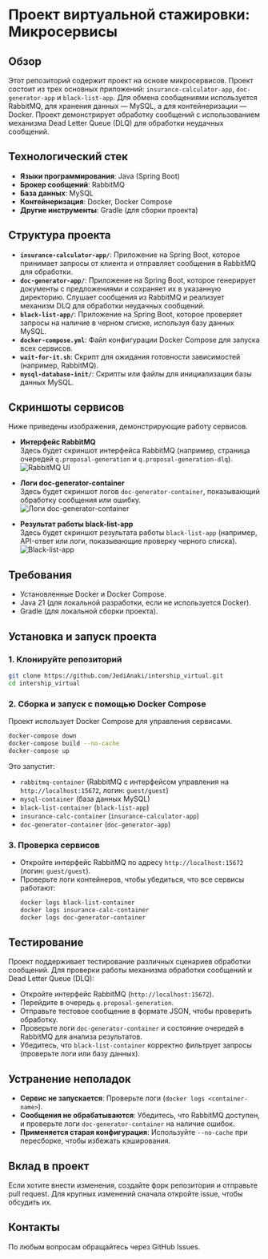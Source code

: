 # Проект виртуальной стажировки: Микросервисы

## Обзор
Этот репозиторий содержит проект на основе микросервисов. Проект состоит из трех основных приложений: `insurance-calculator-app`, `doc-generator-app` и `black-list-app`. Для обмена сообщениями используется RabbitMQ, для хранения данных — MySQL, а для контейнеризации — Docker. Проект демонстрирует обработку сообщений с использованием механизма Dead Letter Queue (DLQ) для обработки неудачных сообщений.

## Технологический стек
- **Языки программирования**: Java (Spring Boot)
- **Брокер сообщений**: RabbitMQ
- **База данных**: MySQL
- **Контейнеризация**: Docker, Docker Compose
- **Другие инструменты**: Gradle (для сборки проекта)

## Структура проекта
- **`insurance-calculator-app/`**: Приложение на Spring Boot, которое принимает запросы от клиента и отправляет сообщения в RabbitMQ для обработки.
- **`doc-generator-app/`**: Приложение на Spring Boot, которое генерирует документы с предложениями и сохраняет их в указанную директорию. Слушает сообщения из RabbitMQ и реализует механизм DLQ для обработки неудачных сообщений.
- **`black-list-app/`**: Приложение на Spring Boot, которое проверяет запросы на наличие в черном списке, используя базу данных MySQL.
- **`docker-compose.yml`**: Файл конфигурации Docker Compose для запуска всех сервисов.
- **`wait-for-it.sh`**: Скрипт для ожидания готовности зависимостей (например, RabbitMQ).
- **`mysql-database-init/`**: Скрипты или файлы для инициализации базы данных MySQL.

## Скриншоты сервисов
Ниже приведены изображения, демонстрирующие работу сервисов.

- **Интерфейс RabbitMQ**  
  Здесь будет скриншот интерфейса RabbitMQ (например, страница очередей `q.proposal-generation` и `q.proposal-generation-dlq`).  
  ![RabbitMQ UI](screenshots/rabbitmq-ui.png)

- **Логи doc-generator-container**  
  Здесь будет скриншот логов `doc-generator-container`, показывающий обработку сообщения или ошибку.  
  ![Логи doc-generator-container](screenshots/doc-generator-logs.png)

- **Результат работы black-list-app**  
  Здесь будет скриншот результата работы `black-list-app` (например, API-ответ или логи, показывающие проверку черного списка).  
  ![Black-list-app](screenshots/black-list-result.png)

## Требования
- Установленные Docker и Docker Compose.
- Java 21 (для локальной разработки, если не используется Docker).
- Gradle (для локальной сборки проекта).

## Установка и запуск проекта

### 1. Клонируйте репозиторий
```bash
git clone https://github.com/JediAnaki/intership_virtual.git
cd intership_virtual
```

### 2. Сборка и запуск с помощью Docker Compose
Проект использует Docker Compose для управления сервисами.
```bash
docker-compose down
docker-compose build --no-cache
docker-compose up
```
Это запустит:
- `rabbitmq-container` (RabbitMQ с интерфейсом управления на `http://localhost:15672`, логин: `guest/guest`)
- `mysql-container` (база данных MySQL)
- `black-list-container` (`black-list-app`)
- `insurance-calc-container` (`insurance-calculator-app`)
- `doc-generator-container` (`doc-generator-app`)

### 3. Проверка сервисов
- Откройте интерфейс RabbitMQ по адресу `http://localhost:15672` (логин: `guest/guest`).
- Проверьте логи контейнеров, чтобы убедиться, что все сервисы работают:
  ```bash
  docker logs black-list-container
  docker logs insurance-calc-container
  docker logs doc-generator-container
  ```

## Тестирование
Проект поддерживает тестирование различных сценариев обработки сообщений. Для проверки работы механизма обработки сообщений и Dead Letter Queue (DLQ):
- Откройте интерфейс RabbitMQ (`http://localhost:15672`).
- Перейдите в очередь `q.proposal-generation`.
- Отправьте тестовое сообщение в формате JSON, чтобы проверить обработку.
- Проверьте логи `doc-generator-container` и состояние очередей в RabbitMQ для анализа результатов.
- Убедитесь, что `black-list-container` корректно фильтрует запросы (проверьте логи или базу данных).

## Устранение неполадок
- **Сервис не запускается**: Проверьте логи (`docker logs <container-name>`).
- **Сообщения не обрабатываются**: Убедитесь, что RabbitMQ доступен, и проверьте логи `doc-generator-container` на наличие ошибок.
- **Применяется старая конфигурация**: Используйте `--no-cache` при пересборке, чтобы избежать кэширования.

## Вклад в проект
Если хотите внести изменения, создайте форк репозитория и отправьте pull request. Для крупных изменений сначала откройте issue, чтобы обсудить их.

## Контакты
По любым вопросам обращайтесь через GitHub Issues.
